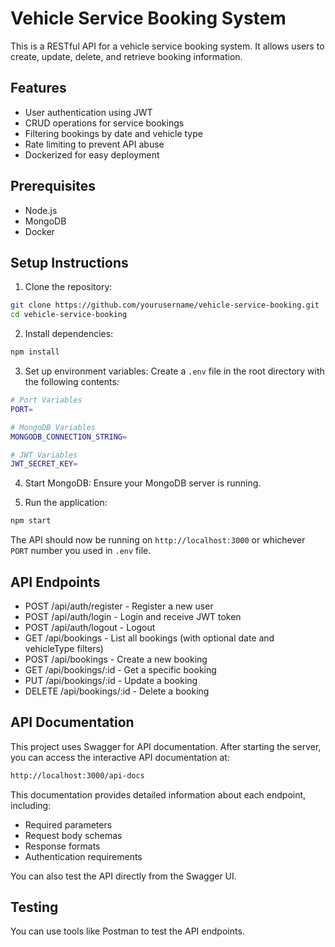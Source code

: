 # Vehicle Service Booking System
This is a RESTful API for a vehicle service booking system. It allows users to create, update, delete, and retrieve booking information.

## Features
- User authentication using JWT
- CRUD operations for service bookings
- Filtering bookings by date and vehicle type
- Rate limiting to prevent API abuse
- Dockerized for easy deployment

## Prerequisites
- Node.js
- MongoDB
- Docker

## Setup Instructions
1. Clone the repository:
```sh
git clone https://github.com/yourusername/vehicle-service-booking.git
cd vehicle-service-booking
```
2. Install dependencies:
```sh
npm install
```
3. Set up environment variables:
Create a `.env` file in the root directory with the following contents:
```sh
# Port Variables
PORT=

# MongoDB Variables
MONGODB_CONNECTION_STRING=

# JWT Variables
JWT_SECRET_KEY=
```
4. Start MongoDB:
Ensure your MongoDB server is running.

5. Run the application:
```sh
npm start
```

The API should now be running on `http://localhost:3000` or whichever `PORT` number you used in `.env` file.

## API Endpoints
- POST /api/auth/register - Register a new user
- POST /api/auth/login - Login and receive JWT token
- POST /api/auth/logout - Logout
- GET /api/bookings - List all bookings (with optional date and vehicleType filters)
- POST /api/bookings - Create a new booking
- GET /api/bookings/:id - Get a specific booking
- PUT /api/bookings/:id - Update a booking
- DELETE /api/bookings/:id - Delete a booking

## API Documentation
This project uses Swagger for API documentation. After starting the server, you can access the interactive API documentation at:
```sh
http://localhost:3000/api-docs
```
This documentation provides detailed information about each endpoint, including:

- Required parameters
- Request body schemas
- Response formats
- Authentication requirements

You can also test the API directly from the Swagger UI.

## Testing
You can use tools like Postman to test the API endpoints.
